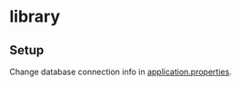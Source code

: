 # library

## Setup
Change database connection info in [application.properties](src/main/resources/application.properties).
